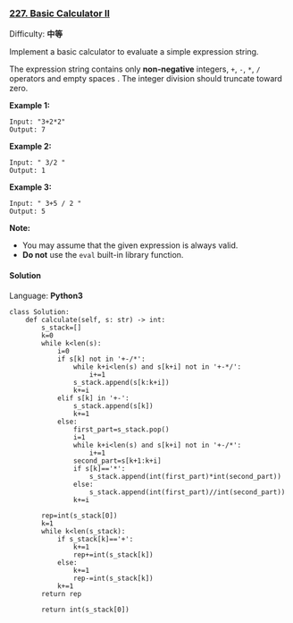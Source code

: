 ### [227\. Basic Calculator II](https://leetcode-cn.com/problems/basic-calculator-ii/)

Difficulty: **中等**


Implement a basic calculator to evaluate a simple expression string.

The expression string contains only **non-negative** integers, `+`, `-`, `*`, `/` operators and empty spaces . The integer division should truncate toward zero.

**Example 1:**

```
Input: "3+2*2"
Output: 7
```

**Example 2:**

```
Input: " 3/2 "
Output: 1
```

**Example 3:**

```
Input: " 3+5 / 2 "
Output: 5
```

**Note:**

*   You may assume that the given expression is always valid.
*   **Do not** use the `eval` built-in library function.


#### Solution

Language: **Python3**

```python3
class Solution:
    def calculate(self, s: str) -> int:
        s_stack=[]
        k=0
        while k<len(s):
            i=0
            if s[k] not in '+-/*':
                while k+i<len(s) and s[k+i] not in '+-*/':
                    i+=1
                s_stack.append(s[k:k+i])
                k+=i
            elif s[k] in '+-':
                s_stack.append(s[k])
                k+=1
            else:
                first_part=s_stack.pop()
                i=1
                while k+i<len(s) and s[k+i] not in '+-/*':
                    i+=1
                second_part=s[k+1:k+i]
                if s[k]=='*':
                    s_stack.append(int(first_part)*int(second_part))
                else:
                    s_stack.append(int(first_part)//int(second_part))
                k+=i
        
        rep=int(s_stack[0])
        k=1
        while k<len(s_stack):
            if s_stack[k]=='+':
                k+=1
                rep+=int(s_stack[k])
            else:
                k+=1
                rep-=int(s_stack[k])
            k+=1
        return rep
        
        return int(s_stack[0])
```
